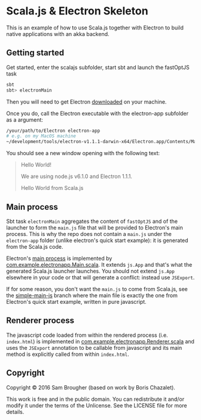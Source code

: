 Scala.js & Electron Skeleton
============================

This is an example of how to use Scala.js together with Electron to build native applications with an akka backend.

## Getting started
Get started, enter the scalajs subfolder, start sbt and launch the fastOptJS task
``` bash
sbt
sbt> electronMain
```

Then you will need to get Electron [downloaded](https://github.com/atom/electron/releases)  on your machine.

Once you do, call the Electron executable with the electron-app subfolder as a argument:
``` bash
/your/path/to/Electron electron-app
# e.g. on my MacOS machine
~/development/tools/electron-v1.1.1-darwin-x64/Electron.app/Contents/MacOS/Electron electron-app/
```

You should see a new window opening with the following text:
> Hello World!
>
>We are using node.js v6.1.0 and Electron 1.1.1.
>
>Hello World from Scala.js

## Main process
Sbt task `electronMain` aggregates the content of `fastOptJS` and of the launcher to form the `main.js` file that will be provided to Electron's main process. This is why the repo does not contain a `main.js` under the `electron-app` folder (unlike electron's quick start example): it is generated from the Scala.js code.

Electron's [main process]((http://electron.atom.io/docs/tutorial/quick-start/)) is implemented by [com.example.electronapp.Main.scala](https://github.com/bchazalet/scalajs-electron-skeleton/blob/master/scalajs/src/main/scala/com/example/electronapp/Main.scala). It extends `js.App` and that's what the generated Scala.js launcher launches. You should not extend `js.App` elsewhere in your code or that will generate a conflict: instead use `JSExport`.

If for some reason, you don't want the `main.js` to come from Scala.js, see the [simple-main-js](https://github.com/bchazalet/scalajs-electron-skeleton/tree/simple-main-js) branch where the main file is exactly the one from Electron's quick start example, written in pure javascript.

## Renderer process
The javascript code loaded from within the rendered process (i.e. `index.html`) is implemented in [com.example.electronapp.Renderer.scala](https://github.com/bchazalet/scalajs-electron-skeleton/blob/master/scalajs/src/main/scala/com/example/electronapp/Renderer.scala) and uses the `JSExport` annotation to be callable from javascript and its main method is explicitly called from within `index.html`.

## Copyright
Copyright © 2016 Sam Brougher (based on work by Boris Chazalet).

This work is free and in the public domain. You can redistribute it and/or modify it under the terms of the Unlicense. See the LICENSE file for more details.
